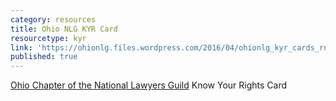 ```yaml
---
category: resources
title: Ohio NLG KYR Card
resourcetype: kyr
link: 'https://ohionlg.files.wordpress.com/2016/04/ohionlg_kyr_cards_rnc_update.pdf'
published: true
---
```

[Ohio Chapter of the National Lawyers Guild](https://www.ohionlg.org) Know Your Rights Card
